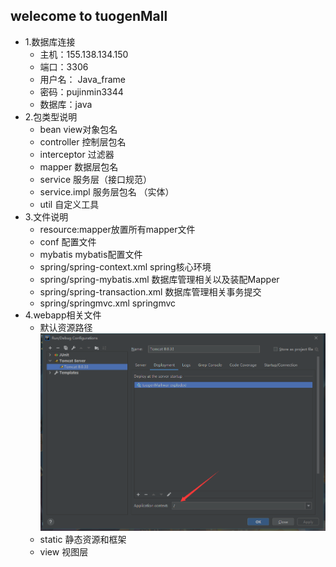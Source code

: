 ## welecome to tuogenMall
- 1.数据库连接
  - 主机：155.138.134.150
  - 端口：3306  
  - 用户名： Java_frame
  - 密码：pujinmin3344
  - 数据库：java
- 2.包类型说明
  - bean view对象包名
  - controller 控制层包名
  - interceptor 过滤器
  - mapper  数据层包名
  - service 服务层（接口规范）
  - service.impl  服务层包名 （实体）
  - util  自定义工具
- 3.文件说明
  - resource:mapper放置所有mapper文件
  - conf 配置文件
  - mybatis mybatis配置文件
  - spring/spring-context.xml spring核心环境
  - spring/spring-mybatis.xml 数据库管理相关以及装配Mapper
  - spring/spring-transaction.xml 数据库管理相关事务提交
  - spring/springmvc.xml springmvc
- 4.webapp相关文件
  - 默认资源路径
  ![img_1.png](info/img_1.png)
  - static 静态资源和框架 
  - view 视图层
  